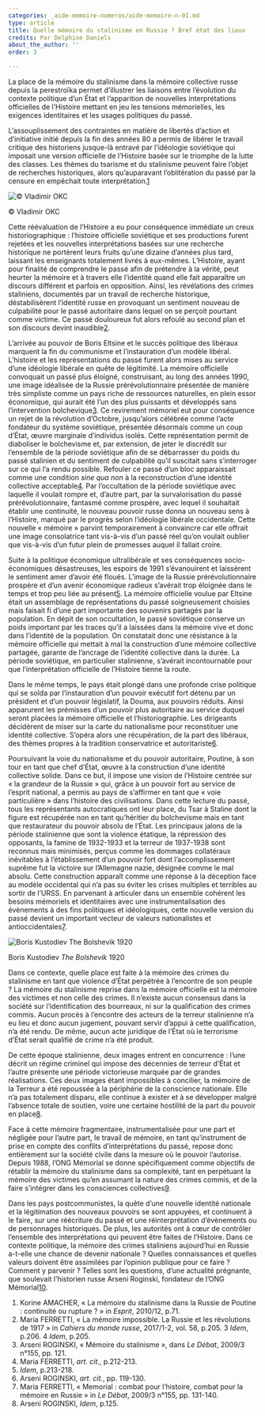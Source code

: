 ```yaml
---
categories: _aide-memoire-numeros/aide-memoire-n-91.md
type: article
title: Quelle mémoire du stalinisme en Russie ? Bref état des lieux
credits: Par Delphine Daniels
about_the_author: ''
order: 3

---
```

La place de la mémoire du stalinisme dans la mémoire collective russe depuis la perestroïka permet d’illustrer les liaisons entre l’évolution du contexte politique d’un État et l’apparition de nouvelles interprétations officielles de l’Histoire mettant en jeu les tensions mémorielles, les exigences identitaires et les usages politiques du passé.

L’assouplissement des contraintes en matière de libertés d’action et d’initiative initié depuis la fin des années 80 a permis de libérer le travail critique des historiens jusque-là entravé par l’idéologie soviétique qui imposait une version officielle de l’Histoire basée sur le triomphe de la lutte des classes. Les thèmes du tsarisme et du stalinisme peuvent faire l’objet de recherches historiques, alors qu’auparavant l’oblitération du passé par la censure en empêchait toute interprétation.[1](#footnote-1)

![](https://www.territoires-memoire.be/assets/uploads/AM91_p.2-Vladimir-OKC.jpg "© Vladimir OKC")

<span class="img-copyright">© Vladimir OKC</span>

Cette réévaluation de l’Histoire a eu pour conséquence immédiate un creux historiographique : l’histoire officielle soviétique et ses productions furent rejetées et les nouvelles interprétations basées sur une recherche historique ne portèrent leurs fruits qu’une dizaine d’années plus tard, laissant les enseignants totalement livrés à eux-mêmes. L’Histoire, ayant pour finalité de comprendre le passé afin de prétendre à la vérité, peut heurter la mémoire et à travers elle l’identité quand elle fait apparaître un discours différent et parfois en opposition. Ainsi, les révélations des crimes staliniens, documentés par un travail de recherche historique, déstabilisèrent l’identité russe en provoquant un sentiment nouveau de culpabilité pour le passé autoritaire dans lequel on se perçoit pourtant comme victime. Ce passé douloureux fut alors refoulé au second plan et son discours devint inaudible[2](#footnote-2).

L’arrivée au pouvoir de Boris Eltsine et le succès politique des libéraux marquent la fin du communisme et l’instauration d’un modèle libéral. L’histoire et les représentations du passé furent alors mises au service d’une idéologie libérale en quête de légitimité. La mémoire officielle convoquait un passé plus éloigné, construisant, au long des années 1990, une image idéalisée de la Russie prérévolutionnaire présentée de manière très simpliste comme un pays riche de ressources naturelles, en plein essor économique, qui aurait été l’un des plus puissants et développés sans l’intervention bolchevique[3](#footnote-3). Ce revirement mémoriel eut pour conséquence un rejet de la révolution d’Octobre, jusqu’alors célébrée comme l’acte fondateur du système soviétique, présentée désormais comme un coup d’État, œuvre marginale d’individus isolés. Cette représentation permit de diaboliser le bolchevisme et, par extension, de jeter le discrédit sur l’ensemble de la période soviétique afin de se débarrasser du poids du passé stalinien et du sentiment de culpabilité qu’il suscitait sans s’interroger sur ce qui l’a rendu possible. Refouler ce passé d’un bloc apparaissait comme une condition _sine qua non_ à la reconstruction d’une identité collective acceptable[4](#footnote-4). Par l’occultation de la période soviétique avec laquelle il voulait rompre et, d’autre part, par la survalorisation du passé prérévolutionnaire, fantasmé comme prospère, avec lequel il souhaitait établir une continuité, le nouveau pouvoir russe donna un nouveau sens à l’Histoire, marqué par le progrès selon l’idéologie libérale occidentale. Cette nouvelle « mémoire » parvint temporairement à convaincre car elle offrait une image consolatrice tant vis-à-vis d’un passé réel qu’on voulait oublier que vis-à-vis d’un futur plein de promesses auquel il fallait croire.

Suite à la politique économique ultralibérale et ses conséquences socio-économiques désastreuses, les espoirs de 1991 s’évanouirent et laissèrent le sentiment amer d’avoir été floués. L’image de la Russie prérévolutionnaire prospère et d’un avenir économique radieux s’avérait trop éloignée dans le temps et trop peu liée au présent[5](#footnote-5). La mémoire officielle voulue par Eltsine était un assemblage de représentations du passé soigneusement choisies mais faisait fi d’une part importante des souvenirs partagés par la population. En dépit de son occultation, le passé soviétique conserve un poids important par les traces qu’il a laissées dans la mémoire vive et donc dans l’identité de la population. On constatait donc une résistance à la mémoire officielle qui mettait à mal la construction d’une mémoire collective partagée, garante de l’ancrage de l’identité collective dans la durée. La période soviétique, en particulier stalinienne, s’avérait incontournable pour que l’interprétation officielle de l’Histoire tienne la route.

Dans le même temps, le pays était plongé dans une profonde crise politique qui se solda par l’instauration d’un pouvoir exécutif fort détenu par un président et d’un pouvoir législatif, la Douma, aux pouvoirs réduits. Ainsi apparurent les prémisses d’un pouvoir plus autoritaire au service duquel seront placées la mémoire officielle et l’historiographie. Les dirigeants décidèrent de miser sur la carte du nationalisme pour reconstituer une identité collective. S’opéra alors une récupération, de la part des libéraux, des thèmes propres à la tradition conservatrice et autoritariste[6](#footnote-6).

Poursuivant la voie du nationalisme et du pouvoir autoritaire, Poutine, à son tour en tant que chef d’État, œuvre à la construction d’une identité collective solide. Dans ce but, il impose une vision de l’Histoire centrée sur « la grandeur de la Russie » qui, grâce à un pouvoir fort au service de l’esprit national, a permis au pays de s’affirmer en tant que « voie particulière » dans l’histoire des civilisations. Dans cette lecture du passé, tous les représentants autocratiques ont leur place, du Tsar à Staline dont la figure est récupérée non en tant qu’héritier du bolchevisme mais en tant que restaurateur du pouvoir absolu de l’État. Les principaux jalons de la période stalinienne que sont la violence étatique, la répression des opposants, la famine de 1932-1933 et la terreur de 1937-1938 sont reconnus mais minimisés, perçus comme les dommages collatéraux inévitables à l’établissement d’un pouvoir fort dont l’accomplissement suprême fut la victoire sur l’Allemagne nazie, désignée comme le mal absolu. Cette construction apparaît comme une réponse à la déception face au modèle occidental qui n’a pas su éviter les crises multiples et terribles au sortir de l’URSS. En parvenant à articuler dans un ensemble cohérent les besoins mémoriels et identitaires avec une instrumentalisation des évènements à des fins politiques et idéologiques, cette nouvelle version du passé devient un important vecteur de valeurs nationalistes et antioccidentales[7](#footnote-7).

![](https://www.territoires-memoire.be/assets/uploads/AM91_p.2_BorisKustodiev_The_Bolshevik_1920.jpg "Boris Kustodiev The Bolshevik 1920")

<span class="img-copyright">Boris Kustodiev _The Bolshevik_ 1920</span>

Dans ce contexte, quelle place est faite à la mémoire des crimes du stalinisme en tant que violence d’État perpétrée à l’encontre de son peuple ? La mémoire du stalinisme reprise dans la mémoire officielle est la mémoire des victimes et non celle des crimes. Il n’existe aucun consensus dans la société sur l’identification des bourreaux, ni sur la qualification des crimes commis. Aucun procès à l’encontre des acteurs de la terreur stalinienne n’a eu lieu et donc aucun jugement, pouvant servir d’appui à cette qualification, n’a été rendu. De même, aucun acte juridique de l’État où le terrorisme d’État serait qualifié de crime n’a été produit.

De cette époque stalinienne, deux images entrent en concurrence : l’une décrit un régime criminel qui impose des décennies de terreur d’État et l’autre présente une période victorieuse marquée par de grandes réalisations. Ces deux images étant impossibles à concilier, la mémoire de la Terreur a été repoussée à la périphérie de la conscience nationale. Elle n’a pas totalement disparu, elle continue à exister et à se développer malgré l’absence totale de soutien, voire une certaine hostilité de la part du pouvoir en place[8](#footnote-8).

Face à cette mémoire fragmentaire, instrumentalisée pour une part et négligée pour l’autre part, le travail de mémoire, en tant qu’instrument de prise en compte des conflits d’interprétations du passé, repose donc entièrement sur la société civile dans la mesure où le pouvoir l’autorise. Depuis 1988, l’ONG Mémorial se donne spécifiquement comme objectifs de rétablir la mémoire du stalinisme dans sa complexité, tant en perpétuant la mémoire des victimes qu’en assumant la nature des crimes commis, et de la faire s’intégrer dans les consciences collectives[9](#footnote-9).

Dans les pays postcommunistes, la quête d’une nouvelle identité nationale et la légitimation des nouveaux pouvoirs se sont appuyées, et continuent à le faire, sur une réécriture du passé et une réinterprétation d’évènements ou de personnages historiques. De plus, les autorités ont à cœur de contrôler l’ensemble des interprétations qui peuvent être faites de l’Histoire. Dans ce contexte politique, la mémoire des crimes staliniens aujourd’hui en Russie a-t-elle une chance de devenir nationale ? Quelles connaissances et quelles valeurs doivent être assimilées par l’opinion publique pour ce faire ? Comment y parvenir ? Telles sont les questions, d’une actualité prégnante, que soulevait l’historien russe Arseni Roginski, fondateur de l’ONG Mémorial[10](#footnote-10).

1. Korine AMACHER, « La mémoire du stalinisme dans la Russie de Poutine : continuité ou rupture ? » in _Esprit_, 2010/12, p.71.
2. Maria FERRETTI, « La mémoire impossible. La Russie et les révolutions de 1917 » in _Cahiers du monde russe_, 2017/1-2, vol. 58, p.205.
   3 _Idem_, p.206.
   4 _Idem_, p.205.
3. Arseni ROGINSKI, « Mémoire du stalinisme », dans _Le Débat_, 2009/3 n°155, pp. 121.
4. Maria FERRETTI, _art. cit._, p.212-213.
5. _Idem_, p.213-218.
6. Arseni ROGINSKI, _art. cit._, pp. 119-130.
7. Maria FERRETTI, « Memorial : combat pour l’histoire, combat pour la mémoire en Russie » in _Le Débat_, 2009/3 n°155, pp. 131-140.
8. Arseni ROGINSKI, _Idem_, p.125.